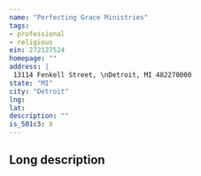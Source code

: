 ```yaml
---
name: "Perfecting Grace Ministries"
tags:
- professional
- religious
ein: 272127524
homepage: ""
address: |
 13114 Fenkell Street, \nDetroit, MI 482270000
state: "MI"
city: "Detroit"
lng: 
lat: 
description: ""
is_501c3: X
---
```


## Long description


